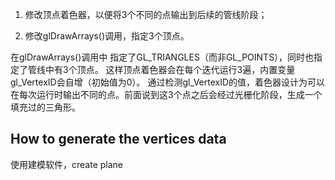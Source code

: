 

1. 修改顶点着色器，以便将3个不同的点输出到后续的管线阶段；

2. 修改glDrawArrays()调用，指定3个顶点。

在glDrawArrays()调用中 指定了GL_TRIANGLES（而非GL_POINTS），同时也指定了管线中有3个顶点。
这样顶点着色器会在每个迭代运行3遍，内置变量gl_VertexID会自增（初始值为0）。
通过检测gl_VertexID的值，着色器设计为可以在每次运行时输出不同的点。前面说到这3个点之后会经过光栅化阶段，生成一个填充过的三角形。



## How to generate the vertices data
使用建模软件，create plane




